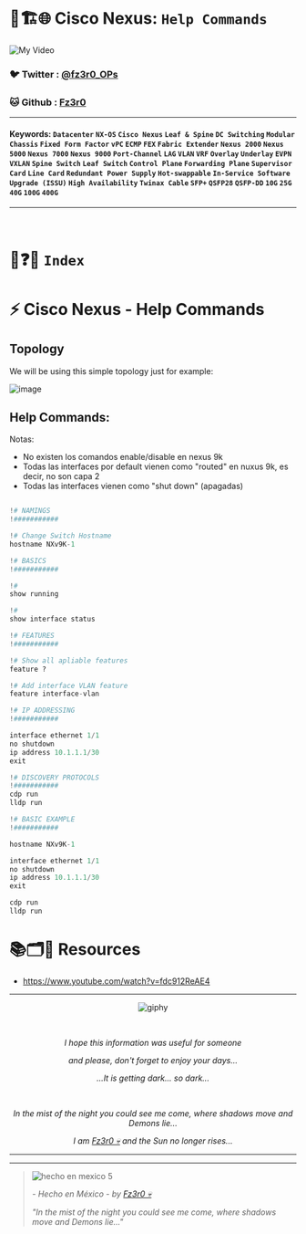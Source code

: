 # 🧠🏗️🌐 Cisco Nexus: `Help Commands`

![My Video](https://user-images.githubusercontent.com/94720207/165892585-b830998d-d7c5-43b4-a3ad-f71a07b9077e.gif)

### 🐦 Twitter  : [@fz3r0_OPs](https://twitter.com/Fz3r0_OPs)
### 🐱 Github  : [Fz3r0](https://github.com/fz3r0) 

---
 
#### Keywords: `Datacenter` `NX-OS` `Cisco Nexus` `Leaf & Spine` `DC Switching` `Modular Chassis` `Fixed Form Factor` `vPC` `ECMP` `FEX` `Fabric Extender` `Nexus 2000` `Nexus 5000` `Nexus 7000` `Nexus 9000`  `Port-Channel` `LAG` `VLAN` `VRF` `Overlay` `Underlay` `EVPN` `VXLAN`  `Spine Switch` `Leaf Switch` `Control Plane` `Forwarding Plane` `Supervisor Card` `Line Card`  `Redundant Power Supply` `Hot-swappable` `In-Service Software Upgrade (ISSU)` `High Availability`  `Twinax Cable` `SFP+` `QSFP28` `QSFP-DD` `10G` `25G` `40G` `100G` `400G`

---

<br>

# 📝❓📄 `Index`



# ⚡ Cisco Nexus - Help Commands




## Topology

We will be using this simple topology just for example:

![image](https://github.com/user-attachments/assets/01e77d1b-e113-405c-abfd-1612f39379c5)

## Help Commands: 

Notas:

- No existen los comandos enable/disable en nexus 9k
- Todas las interfaces por default vienen como "routed" en nuxus 9k, es decir, no son capa 2
- Todas las interfaces vienen como "shut down" (apagadas)

````py

!# NAMINGS
!###########

!# Change Switch Hostname
hostname NXv9K-1

!# BASICS
!###########

!#
show running

!#
show interface status

!# FEATURES
!###########

!# Show all apliable features
feature ?

!# Add interface VLAN feature
feature interface-vlan

!# IP ADDRESSING
!###########

interface ethernet 1/1
no shutdown
ip address 10.1.1.1/30
exit

!# DISCOVERY PROTOCOLS
!###########
cdp run
lldp run


````

````py
!# BASIC EXAMPLE
!###########

hostname NXv9K-1

interface ethernet 1/1
no shutdown
ip address 10.1.1.1/30
exit

cdp run
lldp run

````










# 📚🗂️🎥 Resources

- https://www.youtube.com/watch?v=fdc912ReAE4



  
---

<span align="center"> <p align="center"> ![giphy](https://user-images.githubusercontent.com/94720207/166587250-292d9a9f-e590-4c25-a678-d457e2268e85.gif) </p> </span> 



&nbsp;

<span align="center"> <p align="center"> _I hope this information was useful for someone_ </p> </span> 
<span align="center"> <p align="center"> _and please, don't forget to enjoy your days..._ </p> </span> 
<span align="center"> <p align="center"> _...It is getting dark... so dark..._ </p> </span> 

&nbsp;

<span align="center"> <p align="center"> _In the mist of the night you could see me come, where shadows move and Demons lie..._ </p> </span> 
<span align="center"> <p align="center"> _I am [Fz3r0 💀](https://github.com/Fz3r0/) and the Sun no longer rises..._ </p> </span> 

---






---

> ![hecho en mexico 5](https://user-images.githubusercontent.com/94720207/166068790-fa1f243d-2db9-4810-a6e4-eb3c4ad23700.png)
>
> _- Hecho en México - by [Fz3r0 💀](https://github.com/Fz3r0/)_  
>
> _"In the mist of the night you could see me come, where shadows move and Demons lie..."_ 

